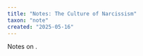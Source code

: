 ```yaml
---
title: "Notes: The Culture of Narcissism"
taxon: "note"
created: "2025-05-16"
---
```


Notes on [](R-000_005).
